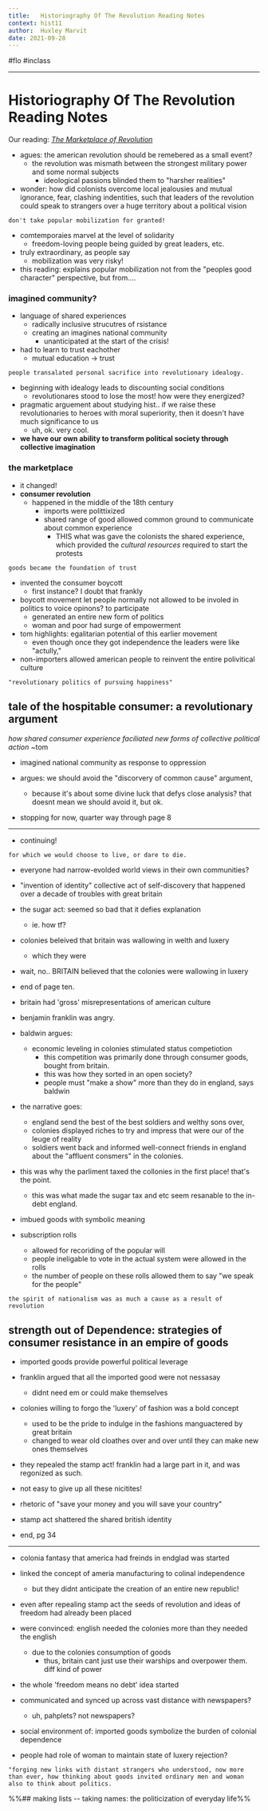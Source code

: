 ```yaml
---
title:   Historiography Of The Revolution Reading Notes
context: hist11
author:  Huxley Marvit
date: 2021-09-28
---
```


#flo  #inclass

***

# Historiography Of The Revolution Reading Notes

Our reading: [_The Marketplace of Revolution_](https://drive.google.com/file/d/1hz2ifFd6SO508MVg4554ML2X193WCX4o/view?usp=sharing)

- agues: the american revolution should be remebered as a small event?
	- the revolution was mismath between the strongest military power and some normal subjects
		- ideological passions blinded them to "harsher realities"
- wonder: how did colonists overcome local jealousies and mutual ignorance, fear, clashing indentities, such that leaders of the revolution could speak to strangers over a huge territory about a political vision

```ad-important
don't take popular mobilization for granted!
```


- comtemporaies marvel at the level of solidarity 
	- freedom-loving people being guided by great leaders, etc.
- truly extraordinary, as people say
	- mobilization was very risky!
- this reading: explains popular mobilization not from the "peoples good character" perspective, but from....


### imagined community?
- language of shared experiences
	- radically inclusive strucutres of rsistance
	- creating an imagines national community
		- unanticipated at the start of the crisis!
- had to learn to trust eachother
	- mutual education -> trust

```ad-qoute
people transalated personal sacrifice into revolutionary idealogy.
```

- beginning with idealogy leads to discounting social conditions
	- revolutionares stood to lose the most! how were they energized?
- pragmatic arguement about studying hist.. if we raise these revolutionaries to heroes with moral superiority, then it doesn't have much significance to us
	- uh, ok. very cool.
- **we have our own ability to transform political society through collective imagination**

### the marketplace

- it changed!
- **consumer revolution**
	- happened in the middle of the 18th century
		- imports were polittixized
		- shared range of good allowed common ground to communicate about common experience
			- THIS what was gave the colonists the shared experience, which provided the *cultural resources* required to start the protests
```ad-qoute
goods became the foundation of trust
```

- invented the consumer boycott
	- first instance? I doubt that frankly
- boycott movement let people normally not allowed to be involed in politics to voice opinons? to participate
	- generated an entire new form of politics
	- woman and poor had surge of empowerment
- tom highlights: egalitarian potential of this earlier movement
	- even though once they got independence the leaders were like "actully,"
- non-importers allowed american people to reinvent the entire polivitical culture
```ad-summary
"revolutionary politics of pursuing happiness"
```


## tale of the hospitable consumer: a revolutionary argument
*how shared consumer experience faciliated new forms of collective political action* ~tom

- imagined national community as response to oppression
- argues: we should avoid the "discorvery of common cause" argument,
	- because it's about some divine luck that defys close analysis? that doesnt mean we should avoid it, but ok.
	
- stopping for now, quarter way through page 8
***
- continuing!

```ad-qoute
for which we would choose to live, or dare to die.
```

- everyone had narrow-evolded world views in their own communities?
- "invention of identity" collective act of self-discovery that happened over a decade of troubles with great britain

- the sugar act: seemed so bad that it defies explanation
	- ie. how tf?
- colonies beleived that britain was wallowing in welth and luxery
	- which they were
- wait, no.. BRITAIN believed that the colonies were wallowing in luxery
- end of page ten.

- britain had 'gross' misrepresentations of american culture
- benjamin franklin was angry.

- baldwin argues:
	- economic leveling in colonies stimulated status competiotion
		- this competition was primarily done through consumer goods, bought from britain.
		- this was how they sorted in an open society?
		- people must "make a show" more than they do in england, says baldwin 
		
- the narrative goes:
	- england send the best of the best soldiers and welthy sons over,
	- colonies displayed riches to try and impress that were our of the leuge of reality
	- soldiers went back and informed well-connect friends in england about the "affluent consmers" in the colonies.
	
- this was why the parliment taxed the collonies in the first place! that's the point.
	- this was what made the sugar tax and etc seem resanable to the in-debt england.
	
- imbued goods with symbolic meaning
- subscription rolls
	- allowed for recoriding of the popular will
	- people ineligable to vote in the actual system were allowed in the rolls
	- the number of people on these rolls allowed them to say "we speak for the people"

```ad-qoute
the spirit of nationalism was as much a cause as a result of revolution
```

## strength out of Dependence: strategies of consumer resistance in an empire of goods


- imported goods provide powerful political leverage 
- franklin argued that all the imported good were not nessasay
	- didnt need em or could make themselves
	
- colonies willing to forgo the 'luxery' of fashion was a bold concept
	- used to be the pride to indulge in the fashions manguactered by great britain
	- changed to wear old cloathes over and over until they can make new ones themselves
- they repealed the stamp act! franklin had a large part in it, and was regonized as such.

- not easy to give up all these nicitites!
- rhetoric of "save your money and you will save your country"

- stamp act shattered the shared british identity
- end, pg 34
***

- colonia fantasy that america had freinds in endglad was started
- linked the concept of ameria manufacturing to colinal independence
	- but they didnt anticipate the creation of an entire new republic!
-  even after repealing stamp act the seeds of revolution and ideas of freedom had already been placed 

-  were convinced: english needed the colonies more than they needed the english
	-  due to the colonies consumption of goods
		-  thus, britain cant just use their warships and overpower them. diff kind of power
- the whole 'freedom means no debt' idea started
- communicated and synced up across vast distance with newspapers?
	- uh, pahplets? not newspapers?
- social environment of: imported goods symbolize the burden of colonial dependence

- people had role of woman to maintain state of luxery rejection?

```ad-important
"forging new links with distant strangers who understood, now more than ever, how thinking about goods invited ordinary men and woman also to think about politics.

```



%%## making lists -- taking names: the politicization of everyday life%%

























